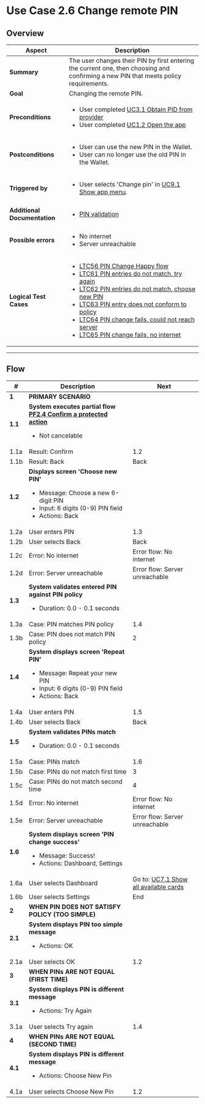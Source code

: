 # Use Case 2.6 Change remote PIN

## Overview

| Aspect                       | Description                                                                                                                                                                                                                                                                                                                                                                                                                                                                                                              |
|------------------------------|--------------------------------------------------------------------------------------------------------------------------------------------------------------------------------------------------------------------------------------------------------------------------------------------------------------------------------------------------------------------------------------------------------------------------------------------------------------------------------------------------------------------------|
| **Summary**                  | The user changes their PIN by first entering the current one, then choosing and confirming a new PIN that meets policy requirements.                                                                                                                                                                                                                                                                                                                                                                                     |
| **Goal**                     | Changing the remote PIN.                                                                                                                                                                                                                                                                                                                                                                                                                                                                                                 |
| **Preconditions**            | <ul><li>User completed [UC3.1 Obtain PID from provider](UC3.1_ObtainPidFromProvider.md)</li><li>User completed [UC1.2 Open the app](UC1.2_OpenTheApp.md)</li></ul>                                                                                                                                                                                                                                                                                                                                                       |
| **Postconditions**           | <ul><li>User can use the new PIN in the Wallet.</li><li>User can no longer use the old PIN in the Wallet.</li></ul>                                                                                                                                                                                                                                                                                                                                                                                                      |
| **Triggered by**             | <ul><li>User selects 'Change pin' in [UC9.1 Show app menu](UC9.1_ShowAppMenu.md).</li></ul>                                                                                                                                                                                                                                                                                                                                                                                                                              |
| **Additional Documentation** | <ul><li>[PIN validation](../../architecture/use-cases/pin-validation)</li></ul>                                                                                                                                                                                                                                                                                                                                                                                                                                                    |
| **Possible errors**          | <ul><li>No internet</li><li>Server unreachable</li></ul>                                                                                                                                                                                                                                                                                                                                                                                                                                                                 |
| **Logical Test Cases**       | <ul><li>[LTC56 PIN Change Happy flow](../logical-test-cases.md#ltc76)</li><li>[LTC61 PIN entries do not match, try again](../logical-test-cases.md#ltc77)</li><li>[LTC62 PIN entries do not match, choose new PIN](../logical-test-cases.md#ltc76)</li><li>[LTC63 PIN entry does not conform to policy](../logical-test-cases.md#ltc77)</li><li>[LTC64 PIN change fails, could not reach server](../logical-test-cases.md#ltc77)</li><li>[LTC65 PIN change fails, no internet](../logical-test-cases.md#ltc57)</li></ul> |

---

## Flow

| #       | Description                                                                                                                                           | Next                                                                    |
| ------- | ----------------------------------------------------------------------------------------------------------------------------------------------------- | ----------------------------------------------------------------------- |
| **1**   | **PRIMARY SCENARIO**                                                                                                                                  |                                                                         |
| **1.1** | **System executes partial flow [PF2.4 Confirm a protected action](../partial-flows/PF2.4_ConfirmProtectedAction.md)**<ul><li>Not cancelable</li></ul>                |                                                                         |
| 1.1a    | Result: Confirm                                                                                                                                       | 1.2                                                                     |
| 1.1b    | Result: Back                                                                                                                                          | Back                                                                    |
| **1.2** | **Displays screen 'Choose new PIN'**<ul><li>Message: Choose a new 6-digit PIN</li><li>Input: 6 digits (0-9) PIN field</li><li>Actions: Back</li></ul> |                                                                         |
| 1.2a    | User enters PIN                                                                                                                                       | 1.3                                                                     |
| 1.2b    | User selects Back                                                                                                                                     | Back                                                                    |
| 1.2c    | Error: No internet                                                                                                                                    | Error flow: No internet                                                 |
| 1.2d    | Error: Server unreachable                                                                                                                             | Error flow: Server unreachable                                          |
| **1.3** | **System validates entered PIN against PIN policy**<ul><li>Duration: 0.0 - 0.1 seconds</li></ul>                                                      |                                                                         |
| 1.3a    | Case: PIN matches PIN policy                                                                                                                          | 1.4                                                                     |
| 1.3b    | Case: PIN does not match PIN policy                                                                                                                   | 2                                                                       |
| **1.4** | **System displays screen 'Repeat PIN'**<ul><li>Message: Repeat your new PIN</li><li>Input: 6 digits (0-9) PIN field</li><li>Actions: Back</li></ul>   |                                                                         |
| 1.4a    | User enters PIN                                                                                                                                       | 1.5                                                                     |
| 1.4b    | User selects Back                                                                                                                                     | Back                                                                    |
| **1.5** | **System validates PINs match**<ul><li>Duration: 0.0 - 0.1 seconds</li></ul>                                                                          |                                                                         |
| 1.5a    | Case: PINs match                                                                                                                                      | 1.6                                                                     |
| 1.5b    | Case: PINs do not match first time                                                                                                                    | 3                                                                       |
| 1.5c    | Case: PINs do not match second time                                                                                                                   | 4                                                                       |
| 1.5d    | Error: No internet                                                                                                                                    | Error flow: No internet                                                 |
| 1.5e    | Error: Server unreachable                                                                                                                             | Error flow: Server unreachable                                          |
| **1.6** | **System displays screen 'PIN change success'**<ul><li>Message: Success!</li><li>Actions: Dashboard, Settings</li></ul>                               |                                                                         |
| 1.6a    | User selects Dashboard                                                                                                                                | Go to: [UC7.1 Show all available cards](UC7.1_ShowAllAvailableCards.md) |
| 1.6b    | User selects Settings                                                                                                                                 | End                                                                     |
| **2**   | **WHEN PIN DOES NOT SATISFY POLICY (TOO SIMPLE)**                                                                                                     |                                                                         |
| **2.1** | **System displays PIN too simple message**<ul><li>Actions: OK</li></ul>                                                                               |                                                                         |
| 2.1a    | User selects OK                                                                                                                                       | 1.2                                                                     |
| **3**   | **WHEN PINs ARE NOT EQUAL (FIRST TIME)**                                                                                                              |                                                                         |
| **3.1** | **System displays PIN is different message**<ul><li>Actions: Try Again</li></ul>                                                                      |                                                                         |
| 3.1a    | User selects Try again                                                                                                                                | 1.4                                                                     |
| **4**   | **WHEN PINs ARE NOT EQUAL (SECOND TIME)**                                                                                                             |                                                                         |
| **4.1** | **System displays PIN is different message**<ul><li>Actions: Choose New Pin</li></ul>                                                                 |                                                                         |
| 4.1a    | User selects Choose New Pin                                                                                                                           | 1.2                                                                     |
